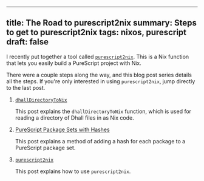 ------------------------------------------------------
title: The Road to purescript2nix
summary: Steps to get to purescript2nix
tags: nixos, purescript
draft: false
------------------------------------------------------

I recently put together a tool called
[`purescript2nix`](https://github.com/cdepillabout/purescript2nix).
This is a Nix function that lets you easily build a PureScript project with
Nix.

There were a couple steps along the way, and this blog post series details all
the steps.  If you're only interested in using `purescript2nix`, jump directly
to the last post.

1.  [`dhallDirectoryToNix`](./2021-12-20-dhallDirectoryToNix)

    This post explains the `dhallDirectoryToNix` function, which is used for
    reading a directory of Dhall files in as Nix code.

2.  [PureScript Package Sets with Hashes](./2021-12-20-purescript-package-set-with-hashes)

    This post explains a method of adding a hash for each package to a
    PureScript package set.

3.  [`purescript2nix`](./2021-12-20-purescript2nix.md)

    This post explains how to use `purescript2nix`.
